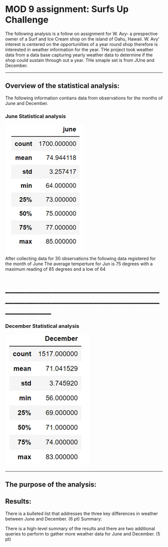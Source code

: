 # MOD 9 assignment: Surfs Up Challenge
The following analysis is a follow on assignment for W. Avy- a prespective owner of a Surf and Ice Cream shop on the island of Oahu, Hawaii.
W. Avy' interest is centered on the opportuniities of a year round shop therefore is interested in weather information for the year. THe project took weather data from a data base capturing yearly weather data to determine if the shop could sustain through out a year. THe smaple set is from JUne and December.
______________________________________________________________________________________
## Overview of the statistical analysis:
The following information contians data from observations for the months of June and December. 

### June Statistical analysis
![June descriptional data](https://github.com/JBtallgrass/surfs_up/blob/main/JUN_Desc.png)  
After collecting data for 30 observations the following data registered for the month of June
The average temperture for Jun is 75 degrees with a maximum reading of 85 degrees and a low of 64
# _____________________________________________________________________________________
### December Statistical analysis
![December descriptional data](https://github.com/JBtallgrass/surfs_up/blob/main/DEC_Desc.png) 




__________________________________________________________________________________________
## The purpose of the analysis:

## Results:

There is a bulleted list that addresses the three key differences in weather between June and December. (6 pt)
Summary:

There is a high-level summary of the results and there are two additional queries to perform to gather more weather data for June and December. (5 pt)
